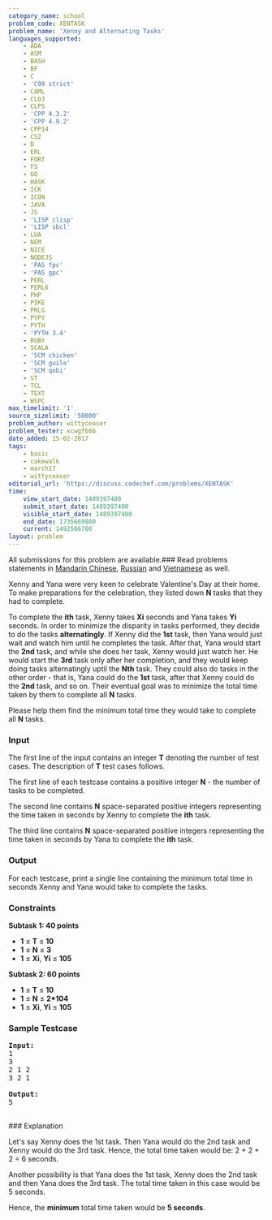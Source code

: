 ```yaml
---
category_name: school
problem_code: XENTASK
problem_name: 'Xenny and Alternating Tasks'
languages_supported:
    - ADA
    - ASM
    - BASH
    - BF
    - C
    - 'C99 strict'
    - CAML
    - CLOJ
    - CLPS
    - 'CPP 4.3.2'
    - 'CPP 4.9.2'
    - CPP14
    - CS2
    - D
    - ERL
    - FORT
    - FS
    - GO
    - HASK
    - ICK
    - ICON
    - JAVA
    - JS
    - 'LISP clisp'
    - 'LISP sbcl'
    - LUA
    - NEM
    - NICE
    - NODEJS
    - 'PAS fpc'
    - 'PAS gpc'
    - PERL
    - PERL6
    - PHP
    - PIKE
    - PRLG
    - PYPY
    - PYTH
    - 'PYTH 3.4'
    - RUBY
    - SCALA
    - 'SCM chicken'
    - 'SCM guile'
    - 'SCM qobi'
    - ST
    - TCL
    - TEXT
    - WSPC
max_timelimit: '1'
source_sizelimit: '50000'
problem_author: wittyceaser
problem_tester: xcwgf666
date_added: 15-02-2017
tags:
    - basic
    - cakewalk
    - march17
    - wittyceaser
editorial_url: 'https://discuss.codechef.com/problems/XENTASK'
time:
    view_start_date: 1489397400
    submit_start_date: 1489397400
    visible_start_date: 1489397400
    end_date: 1735669800
    current: 1492506700
layout: problem
---
```

All submissions for this problem are available.###  Read problems statements in [Mandarin Chinese](http://www.codechef.com/download/translated/MARCH17/mandarin/XENTASK.pdf?v=1), [Russian](http://www.codechef.com/download/translated/MARCH17/russian/XENTASK.pdf?v=1) and [Vietnamese](http://www.codechef.com/download/translated/MARCH17/vietnamese/XENTASK.pdf?v=1) as well.

Xenny and Yana were very keen to celebrate Valentine's Day at their home. To make preparations for the celebration, they listed down **N** tasks that they had to complete.

To complete the **ith** task, Xenny takes **Xi** seconds and Yana takes **Yi** seconds. In order to minimize the disparity in tasks performed, they decide to do the tasks **alternatingly**. If Xenny did the **1st** task, then Yana would just wait and watch him until he completes the task. After that, Yana would start the **2nd** task, and while she does her task, Xenny would just watch her. He would start the **3rd** task only after her completion, and they would keep doing tasks alternatingly uptil the **Nth** task. They could also do tasks in the other order - that is, Yana could do the **1st** task, after that Xenny could do the **2nd** task, and so on. Their eventual goal was to minimize the total time taken by them to complete all **N** tasks.

Please help them find the minimum total time they would take to complete all **N** tasks.

### Input

The first line of the input contains an integer **T** denoting the number of test cases. The description of **T** test cases follows.

The first line of each testcase contains a positive integer **N** - the number of tasks to be completed.

The second line contains **N** space-separated positive integers representing the time taken in seconds by Xenny to complete the **ith** task.

The third line contains **N** space-separated positive integers representing the time taken in seconds by Yana to complete the **ith** task.

### Output

For each testcase, print a single line containing the minimum total time in seconds Xenny and Yana would take to complete the tasks.

### Constraints

**Subtask 1: 40 points**

- **1** ≤ **T** ≤ **10**
- **1** ≤ **N** ≤ **3**
- **1** ≤ **Xi**, **Yi** ≤ **105**

**Subtask 2: 60 points**

- **1** ≤ **T** ≤ **10**
- **1** ≤ **N** ≤ **2\*104**
- **1** ≤ **Xi**, **Yi** ≤ **105**

### Sample Testcase

<pre><b>Input:</b>
<tt>1
3
2 1 2
3 2 1</tt>

<b>Output:</b>
<tt>5</tt>

</pre>### Explanation
Let's say Xenny does the 1st task. Then Yana would do the 2nd task and Xenny would do the 3rd task. Hence, the total time taken would be: 2 + 2 + 2 = 6 seconds.

Another possibility is that Yana does the 1st task, Xenny does the 2nd task and then Yana does the 3rd task. The total time taken in this case would be 5 seconds.

Hence, the **minimum** total time taken would be **5 seconds**.
